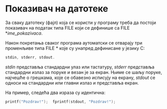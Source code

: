 # Показивач на датотеке

За сваку датотеку (фајл) која се користи у програму треба да постоји показивач на податак типа FILE који се дефинише са FILE **ime_pokazivaca*.

Након покретања сваког програма аутоматски се отварају три променљиве типа FILE * које су унапред дефинисане у језику С:

```c
stdin, stderr, stdout. 
```

*stdin* представља стандардни улаз или тастатуру,
*stderr* представља стандардни излаз за поруке и везан је за екран. Њиме се шаљу поруке, најчешће о грешкама, које се обавезно исписују на екрану,
*stdout* се односи на стандардни или главни излаз и представља екран.

На пример, следећа два израза су идентична: 

```c
printf("Pozdrav!");  fprintf(stdout, "Pozdrav!");  
```